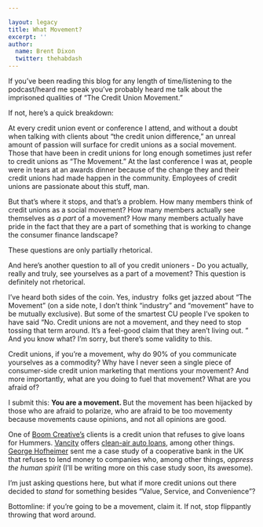 ```yaml
---

layout: legacy
title: What Movement?
excerpt: ''
author:
  name: Brent Dixon
  twitter: thehabdash
---
```


<p>If you&#8217;ve been reading this blog for any length of time/listening to the podcast/heard me speak you&#8217;ve probably heard me talk about the imprisoned qualities of &#8220;The Credit Union Movement.&#8221;</p>
<p>If not, here&#8217;s a quick breakdown:</p>
<p>At every credit union event or conference I attend, and without a doubt when talking with clients about &#8220;the credit union difference,&#8221; an unreal amount of passion will surface for credit unions as a social movement. Those that have been in credit unions for long enough sometimes just refer to credit unions as &#8220;The Movement.&#8221; At the last conference I was at, people were in tears at an awards dinner because of the change they and their credit unions had made happen in the community. Employees of credit unions are
passionate about this stuff, man.</p>
<p>But that&#8217;s where it stops, and that&#8217;s a problem. How many members think of credit unions as a social movement? How many members actually see themselves as <em>a part</em> of a movement? How many members actually have pride in the fact that they are a part of something that is working to change the consumer finance landscape?</p>
<p>These questions are only partially rhetorical.</p>
<p>And here&#8217;s another question to all of you credit unioners -<em> </em>Do you actually, really and truly, see yourselves as a part of a movement? This question is definitely not rhetorical. </p>
<p>I&#8217;ve heard both sides of the coin. Yes, industry&nbsp; folks get jazzed about &#8220;The Movement&#8221; (on a side note, I don&#8217;t think &#8220;industry&#8221; and &#8220;movement&#8221; have to be mutually exclusive).&nbsp;But some of the smartest CU people I&#8217;ve spoken to have said &#8220;No. Credit unions are not a movement, and they need to stop tossing that term around. It&#8217;s a feel-good claim that they aren&#8217;t living out. &#8221; And you know what? I&#8217;m sorry, but there&#8217;s some validity to this. </p>
<p>Credit unions, if you&#8217;re a movement, why do 90% of you communicate yourselves as a commodity? Why have&nbsp;I never seen a single piece of consumer-side credit union marketing that mentions your movement? And more importantly, what are you doing to fuel that movement? What are you afraid of? </p>
<p>I submit this: <strong>You are a movement. </strong>But the movement has been hijacked by those who are afraid to polarize, who are afraid to be too movementy because movements cause opinions, and not all opinions are good. </p>
<p>One of <a href="http://boomcreative.biz/">Boom Creative&#8217;s</a> clients is a credit union that refuses to give loans for Hummers. <a href="https://www.vancity.com/">Vancity</a> offers <a href="https://www.vancity.com/MyMoney/ProductsandServices/Borrowing/Loans/CleanAirAuto/">clean-air auto loans</a>, among other things. <a href="http://filene.org/home/about/staff/hofheimer">George Hofheimer</a> sent me a case study of a cooperative bank in the UK that refuses to lend money to companies who, among other things, <em>oppress the human spirit</em> (I&#8217;ll be writing more on this case study soon, its awesome). </p>
<p>I&#8217;m just asking questions here, but what if more credit unions out there decided to <em>stand</em> for something besides &#8220;Value, Service, and Convenience&#8221;?</p>
<p>Bottomline: if you&#8217;re going to be a movement, claim it. If not, stop flippantly throwing that word around. </p>
<p>&nbsp;</p>